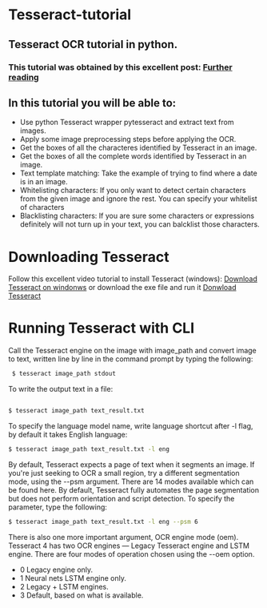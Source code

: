 # Tesseract-tutorial
## Tesseract OCR tutorial in python. 
### This tutorial was obtained by this excellent post: [Further reading](https://nanonets.com/blog/ocr-with-tesseract/)
## In this tutorial you will be able to:
* Use python Tesseract wrapper pytesseract and extract text from images.
* Apply some image preprocessing steps before applying the OCR.
* Get the boxes of all the characteres identified by Tesseract in an image.
* Get the boxes of all the complete words identified by Tesseract in an image.
* Text template matching: Take the example of trying to find where a date is in an image.
* Whitelisting characters: If you only want to detect certain characters from the given image and ignore the rest. You can specify your whitelist of characters 
* Blacklisting characters: If you are sure some characters or expressions definitely will not turn up in your text, you can balcklist those characters.

# Downloading Tesseract
Follow this excellent video tutorial to install Tesseract (windows): [Download Tesseract on windonws](https://www.youtube.com/watch?v=Rb93uLXiTwA)
or download the exe file and run it [Donwload Tesseract](https://github.com/UB-Mannheim/tesseract/wiki)
# Running Tesseract with CLI
Call the Tesseract engine on the image with image_path and convert image to text, written line by line in the command prompt by typing the following:
``` bash
 $ tesseract image_path stdout
```
To write the output text in a file:
``` bash

$ tesseract image_path text_result.txt
```

To specify the language model name, write language shortcut after -l flag, by default it takes English language:
``` bash
$ tesseract image_path text_result.txt -l eng
```

By default, Tesseract expects a page of text when it segments an image. If you're just seeking to OCR a small region, try a different segmentation mode, using the --psm argument. There are 14 modes available which can be found here. By default, Tesseract fully automates the page segmentation but does not perform orientation and script detection. To specify the parameter, type the following:
``` bash
$ tesseract image_path text_result.txt -l eng --psm 6
``` 
There is also one more important argument, OCR engine mode (oem). Tesseract 4 has two OCR engines — Legacy Tesseract engine and LSTM engine. There are four modes of operation chosen using the --oem option.
* 0    Legacy engine only.
* 1    Neural nets LSTM engine only.
* 2    Legacy + LSTM engines.
* 3    Default, based on what is available.
